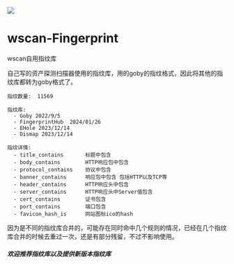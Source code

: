 ![](https://socialify.git.ci/saltyfishyu/wscan-Fingerprint/image?font=Raleway&language=1&name=1&owner=1&pattern=Formal%20Invitation&stargazers=1&theme=Dark)

# wscan-Fingerprint
wscan自用指纹库

自己写的资产探测扫描器使用的指纹库，用的goby的指纹格式，因此将其他的指纹库都转为goby格式了。
```
指纹数量:  11569

指纹库:
  - Goby 2022/9/5
  - FingerprintHub  2024/01/26
  - EHole 2023/12/14
  - Dismap 2023/12/14

指纹详情:
  - title_contains       标题中包含
  - body_contains        HTTP响应包中包含
  - protocol_contains    协议中包含
  - banner_contains      响应包中包含 包括HTTP以及TCP等
  - header_contains      HTTP响应头中包含
  - server_contains      HTTP响应头中Server值包含
  - cert_contains        证书包含
  - port_contains        端口包含
  - favicon_hash_is      网站图标ico的hash
``` 

因为是不同的指纹库合并的，可能存在同时命中几个规则的情况，已经在几个指纹库合并的时候去重过一次，还是有部分残留，不过不影响使用。

#### *欢迎推荐指纹库以及提供新版本指纹库*
